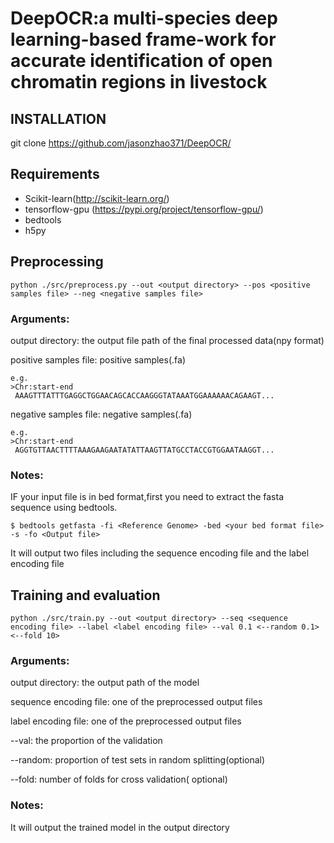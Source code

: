 # DeepOCR:a multi-species deep learning-based frame-work for accurate identification of open chromatin regions in livestock

## INSTALLATION 
git clone https://github.com/jasonzhao371/DeepOCR/

## Requirements
- Scikit-learn(http://scikit-learn.org/)
- tensorflow-gpu (https://pypi.org/project/tensorflow-gpu/)
- bedtools
- h5py

## Preprocessing

```shell
python ./src/preprocess.py --out <output directory> --pos <positive samples file> --neg <negative samples file>
```


### Arguments:
  
output directory: the output file path of the final processed data(npy format)
  
positive samples file: positive samples(.fa)
  
 ```
 e.g.
 >Chr:start-end
  AAAGTTTATTTGAGGCTGGAACAGCACCAAGGGTATAAATGGAAAAAACAGAAGT...
 ```
negative samples file: negative samples(.fa)
 ```
 e.g.
 >Chr:start-end
  AGGTGTTAACTTTTAAAGAAGAATATATTAAGTTATGCCTACCGTGGAATAAGGT...
 ```
 
### Notes:
IF your input file is in bed format,first you need to extract the fasta sequence using bedtools.
```
$ bedtools getfasta -fi <Reference Genome> -bed <your bed format file> -s -fo <Output file>
```
It will output two files including the sequence encoding file and the label encoding file

## Training and evaluation
  
```shell
python ./src/train.py --out <output directory> --seq <sequence encoding file> --label <label encoding file> --val 0.1 <--random 0.1> <--fold 10>
```
### Arguments:

output directory: the output path of the model 
  
sequence encoding file: one of the preprocessed output files
  
label encoding file: one of the preprocessed output files
  
--val: the proportion of the validation
  
--random: proportion of test sets in random splitting(optional)
  
--fold: number of folds for cross validation( optional)

### Notes:
It will output the trained model in the output directory
  
 
